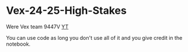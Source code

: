 # Vex-24-25-High-Stakes

Were Vex team 9447V
[YT](https://www.youtube.com/@9447V)

You can use code as long you don't use all of it and you give credit in the notebook.
